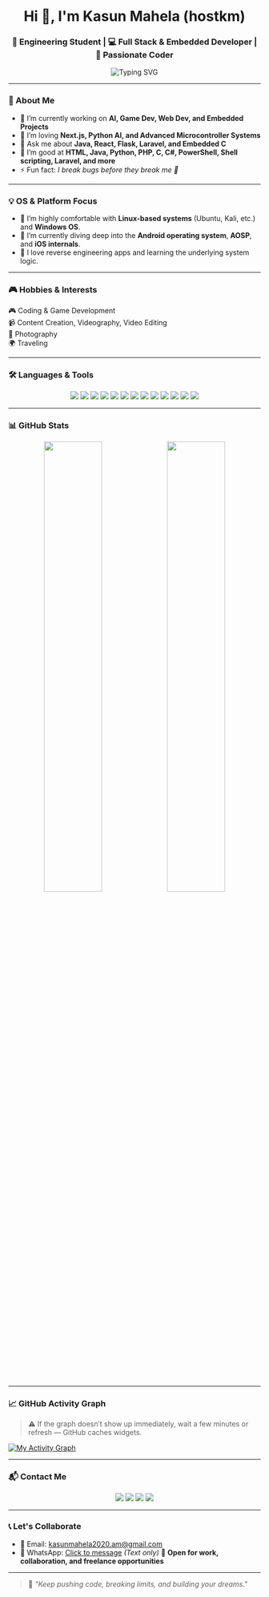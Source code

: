 <h1 align="center">Hi 👋, I'm Kasun Mahela (hostkm)</h1>
<h3 align="center">🔧 Engineering Student | 💻 Full Stack & Embedded Developer | 🚀 Passionate Coder</h3>

<p align="center">
  <img src="https://readme-typing-svg.demolab.com?font=Fira+Code&size=24&pause=1000&color=00F7FF&center=true&vCenter=true&width=435&lines=I+build+cool+projects;I+love+learning+new+tech;React%2C+Flask%2C+8051+microcontrollers;Always+Exploring+Tech!" alt="Typing SVG" />
</p>

---

### 📌 About Me

- 🔭 I’m currently working on **AI, Game Dev, Web Dev, and Embedded Projects**
- 🌱 I’m loving **Next.js, Python AI, and Advanced Microcontroller Systems**
- 💬 Ask me about **Java, React, Flask, Laravel, and Embedded C**
- 🎯 I’m good at **HTML, Java, Python, PHP, C, C#, PowerShell, Shell scripting, Laravel, and more**
- ⚡ Fun fact: *I break bugs before they break me 🧠*

---
### 💡 OS & Platform Focus

- 🐧 I’m highly comfortable with **Linux-based systems** (Ubuntu, Kali, etc.) and **Windows OS**.
- 📱 I’m currently diving deep into the **Android operating system**, **AOSP**, and **iOS internals**.
- 🤖 I love reverse engineering apps and learning the underlying system logic.

---
### 🎮 Hobbies & Interests

🎮 Coding & Game Development  
📹 Content Creation, Videography, Video Editing  
📸 Photography  
🌍 Traveling  

---

### 🛠️ Languages & Tools

<p align="center">
  <img src="https://img.shields.io/badge/C-00599C?style=for-the-badge&logo=c&logoColor=white"/>
  <img src="https://img.shields.io/badge/C%23-239120?style=for-the-badge&logo=c-sharp&logoColor=white"/>
  <img src="https://img.shields.io/badge/Python-3776AB?style=for-the-badge&logo=python&logoColor=white"/>
  <img src="https://img.shields.io/badge/Java-ED8B00?style=for-the-badge&logo=java&logoColor=white"/>
  <img src="https://img.shields.io/badge/PHP-777BB4?style=for-the-badge&logo=php&logoColor=white"/>
  <img src="https://img.shields.io/badge/HTML-E34F26?style=for-the-badge&logo=html5&logoColor=white"/>
  <img src="https://img.shields.io/badge/CSS-1572B6?style=for-the-badge&logo=css3&logoColor=white"/>
  <img src="https://img.shields.io/badge/React-20232A?style=for-the-badge&logo=react&logoColor=61DAFB"/>
  <img src="https://img.shields.io/badge/Laravel-FF2D20?style=for-the-badge&logo=laravel&logoColor=white"/>
  <img src="https://img.shields.io/badge/Shell-4EAA25?style=for-the-badge&logo=gnu-bash&logoColor=white"/>
  <img src="https://img.shields.io/badge/PowerShell-5391FE?style=for-the-badge&logo=powershell&logoColor=white"/>
  <img src="https://img.shields.io/badge/Linux-FCC624?style=for-the-badge&logo=linux&logoColor=black"/>
  <img src="https://img.shields.io/badge/Git-F05032?style=for-the-badge&logo=git&logoColor=white"/>
</p>

---

### 📊 GitHub Stats

<p align="center">
  <img src="https://github-readme-stats.vercel.app/api?username=hostkm&show_icons=true&theme=radical" width="48%" />
  <img src="https://github-readme-streak-stats.herokuapp.com/?user=hostkm&theme=radical" width="48%" />
</p>

---

### 📈 GitHub Activity Graph

> ⚠️ If the graph doesn’t show up immediately, wait a few minutes or refresh — GitHub caches widgets.

[![My Activity Graph](https://github-readme-activity-graph.vercel.app/graph?username=hostkm&theme=react-dark&area=true)](https://github.com/Ashutosh00710/github-readme-activity-graph)

---

### 📬 Contact Me

<p align="center">
  <a href="mailto:kasunmahela2020.am@gmail.com"><img src="https://img.shields.io/badge/Gmail-D14836?style=for-the-badge&logo=gmail&logoColor=white"/></a>
  <a href="https://wa.me/94712151023"><img src="https://img.shields.io/badge/WhatsApp-25D366?style=for-the-badge&logo=whatsapp&logoColor=white"/></a>
  <a href="https://www.linkedin.com/in/kasun-mahela-1153b6345/"><img src="https://img.shields.io/badge/LinkedIn-blue?style=for-the-badge&logo=linkedin&logoColor=white"/></a>
  <a href="https://youtube.com/@peacefull_vibessm?si=u_tbCgD3_MX8ggBh"><img src="https://img.shields.io/badge/YouTube-red?style=for-the-badge&logo=youtube&logoColor=white"/></a>
</p>

---

### 📞 Let's Collaborate

- 📧 Email: [kasunmahela2020.am@gmail.com](mailto:kasunmahela2020.am@gmail.com)
- 💬 WhatsApp: [Click to message](https://wa.me/94712151023) *(Text only)*
📌 **Open for work, collaboration, and freelance opportunities**

---

> 🔁 *"Keep pushing code, breaking limits, and building your dreams."*

